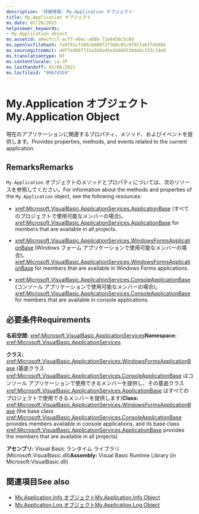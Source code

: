 ```yaml
---
description: '詳細情報: My.Application オブジェクト'
title: My.Application オブジェクト
ms.date: 07/20/2015
helpviewer_keywords:
- My.Application object
ms.assetid: a0ecfccf-acf7-49ec-a08b-72e6458c5c8d
ms.openlocfilehash: fa9f91cf100c6008f2f3b8c85c9792fa6ffd4904
ms.sourcegitcommit: ddf7edb67715a5b9a45e3dd44536dabc153c1de0
ms.translationtype: HT
ms.contentlocale: ja-JP
ms.lasthandoff: 02/06/2021
ms.locfileid: "99674559"
---
```

# <a name="myapplication-object"></a><span data-ttu-id="46e0a-103">My.Application オブジェクト</span><span class="sxs-lookup"><span data-stu-id="46e0a-103">My.Application Object</span></span>

<span data-ttu-id="46e0a-104">現在のアプリケーションに関連するプロパティ、メソッド、およびイベントを提供します。</span><span class="sxs-lookup"><span data-stu-id="46e0a-104">Provides properties, methods, and events related to the current application.</span></span>  
  
## <a name="remarks"></a><span data-ttu-id="46e0a-105">Remarks</span><span class="sxs-lookup"><span data-stu-id="46e0a-105">Remarks</span></span>  

 <span data-ttu-id="46e0a-106">`My.Application` オブジェクトのメソッドとプロパティについては、次のリソースを参照してください。</span><span class="sxs-lookup"><span data-stu-id="46e0a-106">For information about the methods and properties of the `My.Application` object, see the following resources:</span></span>  
  
- <span data-ttu-id="46e0a-107"><xref:Microsoft.VisualBasic.ApplicationServices.ApplicationBase> (すべてのプロジェクトで使用可能なメンバーの場合)。</span><span class="sxs-lookup"><span data-stu-id="46e0a-107"><xref:Microsoft.VisualBasic.ApplicationServices.ApplicationBase> for members that are available in all projects.</span></span>  
  
- <span data-ttu-id="46e0a-108"><xref:Microsoft.VisualBasic.ApplicationServices.WindowsFormsApplicationBase> (Windows フォーム アプリケーションで使用可能なメンバーの場合)。</span><span class="sxs-lookup"><span data-stu-id="46e0a-108"><xref:Microsoft.VisualBasic.ApplicationServices.WindowsFormsApplicationBase> for members that are available in Windows Forms applications.</span></span>  
  
- <span data-ttu-id="46e0a-109"><xref:Microsoft.VisualBasic.ApplicationServices.ConsoleApplicationBase> (コンソール アプリケーションで使用可能なメンバーの場合)。</span><span class="sxs-lookup"><span data-stu-id="46e0a-109"><xref:Microsoft.VisualBasic.ApplicationServices.ConsoleApplicationBase> for members that are available in console applications.</span></span>  
  
## <a name="requirements"></a><span data-ttu-id="46e0a-110">必要条件</span><span class="sxs-lookup"><span data-stu-id="46e0a-110">Requirements</span></span>  

 <span data-ttu-id="46e0a-111">**名前空間:** <xref:Microsoft.VisualBasic.ApplicationServices></span><span class="sxs-lookup"><span data-stu-id="46e0a-111">**Namespace:** <xref:Microsoft.VisualBasic.ApplicationServices></span></span>  
  
 <span data-ttu-id="46e0a-112">**クラス:** <xref:Microsoft.VisualBasic.ApplicationServices.WindowsFormsApplicationBase> (基底クラス <xref:Microsoft.VisualBasic.ApplicationServices.ConsoleApplicationBase> はコンソール アプリケーションで使用できるメンバーを提供し、その基底クラス <xref:Microsoft.VisualBasic.ApplicationServices.ApplicationBase> はすべてのプロジェクトで使用できるメンバーを提供します)</span><span class="sxs-lookup"><span data-stu-id="46e0a-112">**Class:** <xref:Microsoft.VisualBasic.ApplicationServices.WindowsFormsApplicationBase> (the base class <xref:Microsoft.VisualBasic.ApplicationServices.ConsoleApplicationBase> provides members available in console applications, and its base class <xref:Microsoft.VisualBasic.ApplicationServices.ApplicationBase> provides the members that are available in all projects)</span></span>  
  
 <span data-ttu-id="46e0a-113">**アセンブリ:** Visual Basic ランタイム ライブラリ (Microsoft.VisualBasic.dll)</span><span class="sxs-lookup"><span data-stu-id="46e0a-113">**Assembly:** Visual Basic Runtime Library (in Microsoft.VisualBasic.dll)</span></span>  
  
## <a name="see-also"></a><span data-ttu-id="46e0a-114">関連項目</span><span class="sxs-lookup"><span data-stu-id="46e0a-114">See also</span></span>

- [<span data-ttu-id="46e0a-115">My.Application.Info オブジェクト</span><span class="sxs-lookup"><span data-stu-id="46e0a-115">My.Application.Info Object</span></span>](my-application-info-object.md)
- [<span data-ttu-id="46e0a-116">My.Application.Log オブジェクト</span><span class="sxs-lookup"><span data-stu-id="46e0a-116">My.Application.Log Object</span></span>](my-application-log-object.md)

